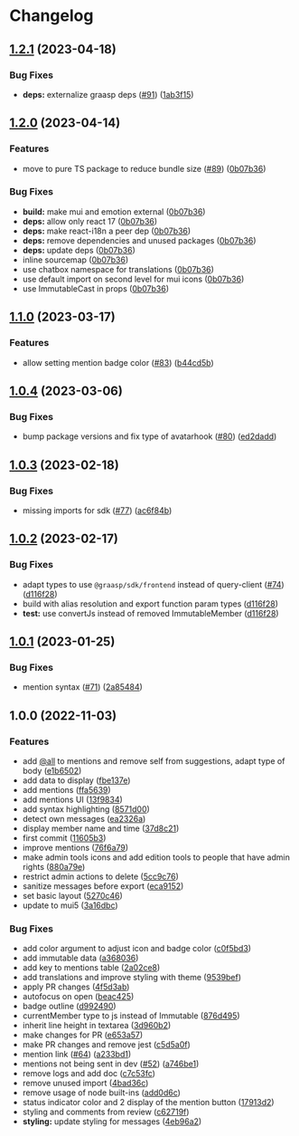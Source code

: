 # Changelog

## [1.2.1](https://github.com/graasp/graasp-chatbox/compare/v1.2.0...v1.2.1) (2023-04-18)


### Bug Fixes

* **deps:** externalize graasp deps ([#91](https://github.com/graasp/graasp-chatbox/issues/91)) ([1ab3f15](https://github.com/graasp/graasp-chatbox/commit/1ab3f15efc25361275bbe7b9b2ae9b4d0397bf03))

## [1.2.0](https://github.com/graasp/graasp-chatbox/compare/v1.1.0...v1.2.0) (2023-04-14)


### Features

* move to pure TS package to reduce bundle size ([#89](https://github.com/graasp/graasp-chatbox/issues/89)) ([0b07b36](https://github.com/graasp/graasp-chatbox/commit/0b07b36edcd433bf35584b08b51c5cdd12e52b4a))


### Bug Fixes

* **build:** make mui and emotion external ([0b07b36](https://github.com/graasp/graasp-chatbox/commit/0b07b36edcd433bf35584b08b51c5cdd12e52b4a))
* **deps:** allow only react 17 ([0b07b36](https://github.com/graasp/graasp-chatbox/commit/0b07b36edcd433bf35584b08b51c5cdd12e52b4a))
* **deps:** make react-i18n a peer dep ([0b07b36](https://github.com/graasp/graasp-chatbox/commit/0b07b36edcd433bf35584b08b51c5cdd12e52b4a))
* **deps:** remove dependencies and unused packages ([0b07b36](https://github.com/graasp/graasp-chatbox/commit/0b07b36edcd433bf35584b08b51c5cdd12e52b4a))
* **deps:** update deps ([0b07b36](https://github.com/graasp/graasp-chatbox/commit/0b07b36edcd433bf35584b08b51c5cdd12e52b4a))
* inline sourcemap ([0b07b36](https://github.com/graasp/graasp-chatbox/commit/0b07b36edcd433bf35584b08b51c5cdd12e52b4a))
* use chatbox namespace for translations ([0b07b36](https://github.com/graasp/graasp-chatbox/commit/0b07b36edcd433bf35584b08b51c5cdd12e52b4a))
* use default import on second level for mui icons ([0b07b36](https://github.com/graasp/graasp-chatbox/commit/0b07b36edcd433bf35584b08b51c5cdd12e52b4a))
* use ImmutableCast in props ([0b07b36](https://github.com/graasp/graasp-chatbox/commit/0b07b36edcd433bf35584b08b51c5cdd12e52b4a))

## [1.1.0](https://github.com/graasp/graasp-chatbox/compare/v1.0.4...v1.1.0) (2023-03-17)


### Features

* allow setting mention badge color ([#83](https://github.com/graasp/graasp-chatbox/issues/83)) ([b44cd5b](https://github.com/graasp/graasp-chatbox/commit/b44cd5bff6f06829e6625bcc2ca1eebab7163e79))

## [1.0.4](https://github.com/graasp/graasp-chatbox/compare/v1.0.3...v1.0.4) (2023-03-06)


### Bug Fixes

* bump package versions and fix type of avatarhook ([#80](https://github.com/graasp/graasp-chatbox/issues/80)) ([ed2dadd](https://github.com/graasp/graasp-chatbox/commit/ed2dadd0f02d657edd1fafd8941036848ec90613))

## [1.0.3](https://github.com/graasp/graasp-chatbox/compare/v1.0.2...v1.0.3) (2023-02-18)


### Bug Fixes

* missing imports for sdk ([#77](https://github.com/graasp/graasp-chatbox/issues/77)) ([ac6f84b](https://github.com/graasp/graasp-chatbox/commit/ac6f84bb4a1dcc25199dd9fb6114a6a28ef93f83))

## [1.0.2](https://github.com/graasp/graasp-chatbox/compare/v1.0.1...v1.0.2) (2023-02-17)


### Bug Fixes

* adapt types to use `@graasp/sdk/frontend` instead of query-client ([#74](https://github.com/graasp/graasp-chatbox/issues/74)) ([d116f28](https://github.com/graasp/graasp-chatbox/commit/d116f288cb219a147b9997de7ffe25432a7ddcf6))
* build with alias resolution and export function param types ([d116f28](https://github.com/graasp/graasp-chatbox/commit/d116f288cb219a147b9997de7ffe25432a7ddcf6))
* **test:** use convertJs instead of removed ImmutableMember ([d116f28](https://github.com/graasp/graasp-chatbox/commit/d116f288cb219a147b9997de7ffe25432a7ddcf6))

## [1.0.1](https://github.com/graasp/graasp-chatbox/compare/v1.0.0...v1.0.1) (2023-01-25)


### Bug Fixes

* mention syntax ([#71](https://github.com/graasp/graasp-chatbox/issues/71)) ([2a85484](https://github.com/graasp/graasp-chatbox/commit/2a8548407418589c02549953ea4522ab10670cb9))

## 1.0.0 (2022-11-03)


### Features

* add [@all](https://github.com/all) to mentions and remove self from suggestions, adapt type of body ([e1b6502](https://github.com/graasp/graasp-chatbox/commit/e1b65021dcba0a261c99e9c5f7415f047a0c75a6))
* add data to display ([fbe137e](https://github.com/graasp/graasp-chatbox/commit/fbe137ec2ab5a79987be3b8ea2f7c73471eb8580))
* add mentions ([ffa5639](https://github.com/graasp/graasp-chatbox/commit/ffa56393c329446ab86c2af4c64118020f4efa06))
* add mentions UI ([13f9834](https://github.com/graasp/graasp-chatbox/commit/13f9834d8d7ff66aa9279c2db5931974e0434ff4))
* add syntax highlighting ([8571d00](https://github.com/graasp/graasp-chatbox/commit/8571d0026bb78c61a6f75241503141f529d39c77))
* detect own messages ([ea2326a](https://github.com/graasp/graasp-chatbox/commit/ea2326a9643f2012511f4c0289c27eeacbc6a52c))
* display member name and time ([37d8c21](https://github.com/graasp/graasp-chatbox/commit/37d8c215e0e2824b9a8088d2d124c921cee64d50))
* first commit ([11605b3](https://github.com/graasp/graasp-chatbox/commit/11605b34106c4aeacdd1b0cc7d02f65a9cef8532))
* improve mentions ([76f6a79](https://github.com/graasp/graasp-chatbox/commit/76f6a7948b6318660b16c467753dbbbae693a79a))
* make admin tools icons and add edition tools to people that have admin rights ([880a79e](https://github.com/graasp/graasp-chatbox/commit/880a79e5ce0b82486c53a91ef229d08ad7b3392f))
* restrict admin actions to delete ([5cc9c76](https://github.com/graasp/graasp-chatbox/commit/5cc9c76ec5eeb139b1a8dc07d235af4d61e28e66))
* sanitize messages before export ([eca9152](https://github.com/graasp/graasp-chatbox/commit/eca91521e368b0bb7d3bd42f7e549b259fb0526e))
* set basic layout ([5270c46](https://github.com/graasp/graasp-chatbox/commit/5270c4666c70846b552d4c30a7b4005180b9cc36))
* update to mui5 ([3a16dbc](https://github.com/graasp/graasp-chatbox/commit/3a16dbceef62742ead04255d5d89f19fbf3264ba))


### Bug Fixes

* add color argument to adjust icon and badge color ([c0f5bd3](https://github.com/graasp/graasp-chatbox/commit/c0f5bd3aeb9a93dd3be7386dc0f809a1d3734c00))
* add immutable data ([a368036](https://github.com/graasp/graasp-chatbox/commit/a368036963cbf5406be75fba561b47d42d85235e))
* add key to mentions table ([2a02ce8](https://github.com/graasp/graasp-chatbox/commit/2a02ce8b27fb370a85dd209ab7792b0f2052430b))
* add translations and improve styling with theme ([9539bef](https://github.com/graasp/graasp-chatbox/commit/9539befce82e1894c903bf85f515da2338033be2))
* apply PR changes ([4f5d3ab](https://github.com/graasp/graasp-chatbox/commit/4f5d3abeece6d71c897b36dea876c2868637a38e))
* autofocus on open ([beac425](https://github.com/graasp/graasp-chatbox/commit/beac4256a4d55f2ac683dad9d65399c3e9d98b8e))
* badge outline ([d992490](https://github.com/graasp/graasp-chatbox/commit/d992490b89bf263f1fc146114384bb00f43862d7))
* currentMember type to js instead of Immutable ([876d495](https://github.com/graasp/graasp-chatbox/commit/876d495d737bd8e343be262de5bf0601cb4cd63c))
* inherit line height in textarea ([3d960b2](https://github.com/graasp/graasp-chatbox/commit/3d960b2efb69188c8a8baded5e32692fc569ab41))
* make changes for PR ([e653a57](https://github.com/graasp/graasp-chatbox/commit/e653a57ae0594e5bfd43259165e1efc326dd2dc6))
* make PR changes and remove jest ([c5d5a0f](https://github.com/graasp/graasp-chatbox/commit/c5d5a0f74ee2d2d2759e3ba225911ac7404fed08))
* mention link ([#64](https://github.com/graasp/graasp-chatbox/issues/64)) ([a233bd1](https://github.com/graasp/graasp-chatbox/commit/a233bd1c1c95c060394c9f04d1646ae5838e10e0))
* mentions not being sent in dev ([#52](https://github.com/graasp/graasp-chatbox/issues/52)) ([a746be1](https://github.com/graasp/graasp-chatbox/commit/a746be13a4b31e89bfe87d51b5a5a6eab94679e6))
* remove logs and add doc ([c7c53fc](https://github.com/graasp/graasp-chatbox/commit/c7c53fceab2cee26d50106bda9ba0cee7a8373cb))
* remove unused import ([4bad36c](https://github.com/graasp/graasp-chatbox/commit/4bad36c5de166fd5bb999d468c0a34a39727f372))
* remove usage of node built-ins ([add0d6c](https://github.com/graasp/graasp-chatbox/commit/add0d6c2dfe59f0eb16209486abf30a26f98813d))
* status indicator color and 2 display of the mention button ([17913d2](https://github.com/graasp/graasp-chatbox/commit/17913d2cc93cb64847439ff08b458b3a0fae1769))
* styling and comments from review ([c62719f](https://github.com/graasp/graasp-chatbox/commit/c62719f610efb7a1f97c1cfdb9afa081a627391a))
* **styling:** update styling for messages ([4eb96a2](https://github.com/graasp/graasp-chatbox/commit/4eb96a213a10d8aec134398e37407f84ae2c9cbd))
